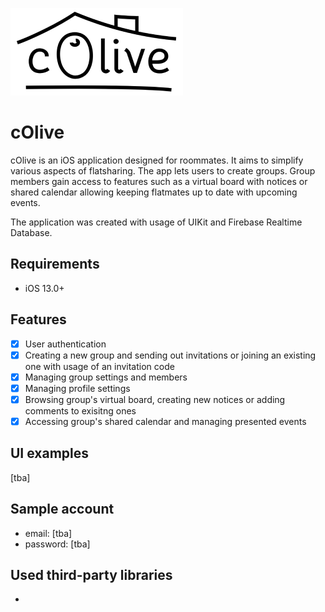 
![Logo](/Assets.xcassets/Logo/logo.imageset/Logo@2x.png)

# cOlive

cOlive is an iOS application designed for roommates. It aims to simplify various aspects of flatsharing. The app lets users to create groups. Group members gain access to features such as a virtual board with notices or shared calendar allowing keeping flatmates up to date with upcoming events.

The application was created with usage of UIKit and Firebase Realtime Database. 


## Requirements
- iOS 13.0+
## Features

- [x] User authentication
- [x] Creating a new group and sending out invitations or joining an existing one with usage of an invitation code
- [x] Managing group settings and members
- [x] Managing profile settings
- [x] Browsing group's virtual board, creating new notices or adding comments to exisitng ones
- [x] Accessing group's shared calendar and managing presented events
## UI examples

[tba]
## Sample account

- email: [tba]
- password: [tba]
## Used third-party libraries
-
